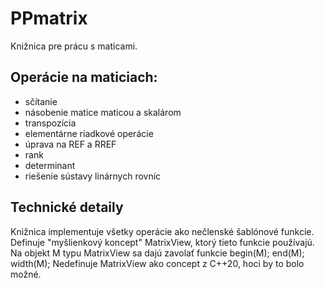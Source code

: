 # PPmatrix

Knižnica pre prácu s maticami.

## Operácie na maticiach:

* sčítanie
* násobenie matice maticou a skalárom
* transpozícia
* elementárne riadkové operácie
* úprava na REF a RREF
* rank
* determinant
* riešenie sústavy linárnych rovníc

## Technické detaily

Knižnica implementuje všetky operácie ako nečlenské šablónové funkcie.
Definuje "myšlienkový koncept" MatrixView, ktorý tieto funkcie používajú.
Na objekt M typu MatrixView sa dajú zavolať funkcie begin(M); end(M); width(M);
Nedefinuje MatrixView ako concept z C++20, hoci by to bolo možné.
